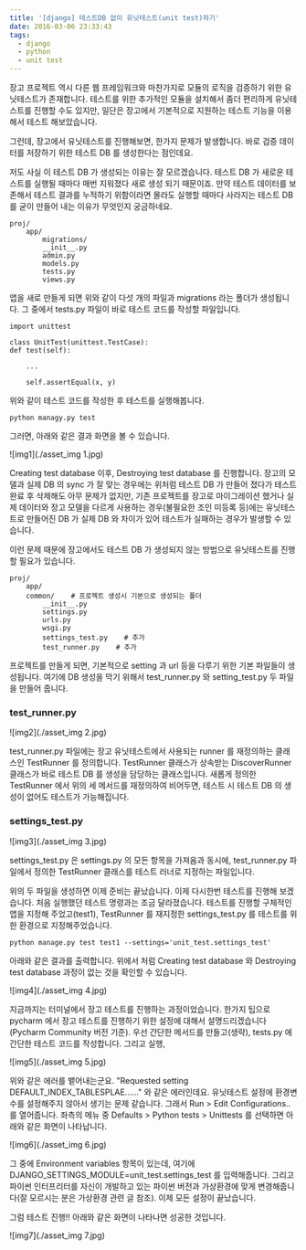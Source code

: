 ```yaml
---
title: '[django] 테스트DB 없이 유닛테스트(unit test)하기'
date: 2016-03-06 23:33:43
tags:
  - django
  - python
  - unit test
---
```


장고 프로젝트 역시 다른 웹 프레임워크와 마찬가지로 모듈의 로직을 검증하기 위한 유닛테스트가 존재합니다.
테스트를 위한 추가적인 모듈을 설치해서 좀더 편리하게 유닛테스트를 진행할 수도 있지만,
일단은 장고에서 기본적으로 지원하는 테스트 기능을 이용해서 테스트 해보았습니다.

그런데, 장고에서 유닛테스트를 진행해보면, 한가지 문제가 발생합니다.
바로 검증 데이터를 저장하기 위한 테스트 DB 를 생성한다는 점인데요.

저도 사실 이 테스트 DB 가 생성되는 이유는 잘 모르겠습니다.
테스트 DB 가 새로운 테스트를 실행될 때마다 매번 지워졌다 새로 생성 되기 때문이죠.
만약 테스트 데이터를 보존해서 테스트 결과를 누적하기 위함이라면 몰라도 실행할 때마다 사라지는 테스트 DB 를 굳이 만들어 내는 이유가 무엇인지 궁금하네요.

```
proj/
	app/
		migrations/
		__init__.py
		admin.py
		models.py
		tests.py
		views.py
```

앱을 새로 만들게 되면 위와 같이 다섯 개의 파일과 migrations 라는 폴더가 생성됩니다.
그 중에서 tests.py 파일이 바로 테스트 코드를 작성할 파일입니다.

```
import unittest

class UnitTest(unittest.TestCase):
def test(self):

	...

	self.assertEqual(x, y)
```

위와 같이 테스트 코드를 작성한 후 테스트를 실행해봅니다.

```
python managy.py test
```

그러면, 아래와 같은 결과 화면을 볼 수 있습니다.

![img1](./asset_img 1.jpg)

Creating test database 이후, Destroying test database 를 진행합니다.
장고의 모델과 실제 DB 의 sync 가 잘 맞는 경우에는 위처럼 테스트 DB 가 만들어 졌다가 테스트 완료 후 삭제해도 아무 문제가 없지만,
기존 프로젝트를 장고로 마이그레이션 했거나 실제 데이터와 장고 모델을 다르게 사용하는 경우(불필요한 조인 미등록 등)에는
유닛테스트로 만들어진 DB 가 실제 DB 와 차이가 있어 테스트가 실패하는 경우가 발생할 수 있습니다.

이런 문제 때문에 장고에서도 테스트 DB 가 생성되지 않는 방법으로 유닛테스트를 진행할 필요가 있습니다.

```
proj/
	app/
	common/    # 프로젝트 생성시 기본으로 생성되는 폴더
		__init__.py
		settings.py
		urls.py
		wsgi.py
		settings_test.py    # 추가
		test_runner.py    # 추가
```

프로젝트를 만들게 되면, 기본적으로 setting 과 url 등을 다루기 위한 기본 파일들이 생성됩니다.
여기에 DB 생성을 막기 위해서 test_runner.py 와 setting_test.py 두 파일을 만들어 줍니다.

### test_runner.py

![img2](./asset_img 2.jpg)

test_runner.py 파일에는 장고 유닛테스트에서 사용되는 runner 를 재정의하는 클래스인 TestRunner 를 정의합니다.
TestRunner 클래스가 상속받는 DiscoverRunner 클래스가 바로 테스트 DB 를 생성을 담당하는 클래스입니다.
새롭게 정의한 TestRunner 에서 위의 세 메서드를 재정의하여 비어두면, 테스트 시 테스트 DB 의 생성이 없어도 테스트가 가능해집니다.

### settings_test.py

![img3](./asset_img 3.jpg)

settings_test.py 은 settings.py 의 모든 항목을 가져옴과 동시에,
test_runner.py 파일에서 정의한 TestRunner 클래스를 테스트 러너로 지정하는 파일입니다.

위의 두 파일을 생성하면 이제 준비는 끝났습니다.
이제 다시한번 테스트를 진행해 보겠습니다.
처음 실행했던 테스트 명령과는 조금 달라졌습니다.
테스트를 진행할 구체적인 앱을 지정해 주었고(test1), TestRunner 를 재지정한 settings_test.py 를 테스트를 위한 환경으로 지정해주었습니다.

```
python manage.py test test1 --settings='unit_test.settings_test'
```

아래와 같은 결과를 출력합니다.
위에서 처럼 Creating test database 와 Destroying test database 과정이 없는 것을 확인할 수 있습니다.

![img4](./asset_img 4.jpg)

지금까지는 터미널에서 장고 테스트를 진행하는 과정이었습니다.
한가지 팁으로 pycharm 에서 장고 테스트를 진행하기 위한 설정에 대해서 설명드리겠습니다(Pycharm Community 버전 기준).
우선 간단한 메서드를 만들고(생략), tests.py 에 간단한 테스트 코드를 작성합니다.
그리고 실행,

![img5](./asset_img 5.jpg)

위와 같은 에러를 뱉어내는군요. "Requested setting DEFAULT_INDEX_TABLESPLAE......" 와 같은 에러인데요.
유닛테스트 설정에 환경변수를 설정해주지 않아서 생기는 문제 같습니다.
그래서 Run > Edit Configurations.. 를 열어줍니다.
좌측의 메뉴 중 Defaults > Python tests > Unittests 를 선택하면 아래와 같은 화면이 나타납니다.

![img6](./asset_img 6.jpg)

그 중에 Environment variables 항목이 있는데, 여기에 DJANGO_SETTINGS_MODULE=unit_test.settings_test 를 입력해줍니다.
그리고 파이썬 인터프리터를 자신이 개발하고 있는 파이썬 버전과 가상환경에 맞게 변경해줍니다(잘 모르시는 분은 가상환경 관련 글 참조).
이제 모든 설정이 끝났습니다.

그럼 테스트 진행!!
아래와 같은 화면이 나타나면 성공한 것입니다.

![img7](./asset_img 7.jpg)
